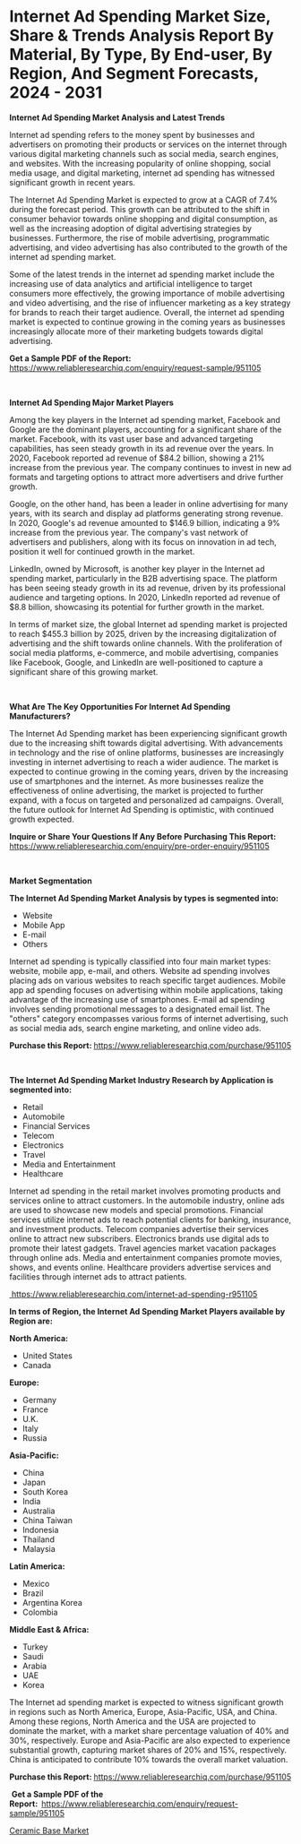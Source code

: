 <p><h1>Internet Ad Spending Market Size, Share & Trends Analysis Report By Material, By Type, By End-user, By Region, And Segment Forecasts, 2024 - 2031</h1></p><p><strong>Internet Ad Spending Market Analysis and Latest Trends</strong></p>
<p><p>Internet ad spending refers to the money spent by businesses and advertisers on promoting their products or services on the internet through various digital marketing channels such as social media, search engines, and websites. With the increasing popularity of online shopping, social media usage, and digital marketing, internet ad spending has witnessed significant growth in recent years.</p><p>The Internet Ad Spending Market is expected to grow at a CAGR of 7.4% during the forecast period. This growth can be attributed to the shift in consumer behavior towards online shopping and digital consumption, as well as the increasing adoption of digital advertising strategies by businesses. Furthermore, the rise of mobile advertising, programmatic advertising, and video advertising has also contributed to the growth of the internet ad spending market.</p><p>Some of the latest trends in the internet ad spending market include the increasing use of data analytics and artificial intelligence to target consumers more effectively, the growing importance of mobile advertising and video advertising, and the rise of influencer marketing as a key strategy for brands to reach their target audience. Overall, the internet ad spending market is expected to continue growing in the coming years as businesses increasingly allocate more of their marketing budgets towards digital advertising.</p></p>
<p><strong>Get a Sample PDF of the Report:&nbsp;</strong> <a href="https://www.reliableresearchiq.com/enquiry/request-sample/951105">https://www.reliableresearchiq.com/enquiry/request-sample/951105</a></p>
<p>&nbsp;</p>
<p><strong>Internet Ad Spending Major Market Players</strong></p>
<p><p>Among the key players in the Internet ad spending market, Facebook and Google are the dominant players, accounting for a significant share of the market. Facebook, with its vast user base and advanced targeting capabilities, has seen steady growth in its ad revenue over the years. In 2020, Facebook reported ad revenue of $84.2 billion, showing a 21% increase from the previous year. The company continues to invest in new ad formats and targeting options to attract more advertisers and drive further growth.</p><p>Google, on the other hand, has been a leader in online advertising for many years, with its search and display ad platforms generating strong revenue. In 2020, Google's ad revenue amounted to $146.9 billion, indicating a 9% increase from the previous year. The company's vast network of advertisers and publishers, along with its focus on innovation in ad tech, position it well for continued growth in the market.</p><p>LinkedIn, owned by Microsoft, is another key player in the Internet ad spending market, particularly in the B2B advertising space. The platform has been seeing steady growth in its ad revenue, driven by its professional audience and targeting options. In 2020, LinkedIn reported ad revenue of $8.8 billion, showcasing its potential for further growth in the market.</p><p>In terms of market size, the global Internet ad spending market is projected to reach $455.3 billion by 2025, driven by the increasing digitalization of advertising and the shift towards online channels. With the proliferation of social media platforms, e-commerce, and mobile advertising, companies like Facebook, Google, and LinkedIn are well-positioned to capture a significant share of this growing market.</p></p>
<p>&nbsp;</p>
<p><strong>What Are The Key Opportunities For Internet Ad Spending Manufacturers?</strong></p>
<p><p>The Internet Ad Spending market has been experiencing significant growth due to the increasing shift towards digital advertising. With advancements in technology and the rise of online platforms, businesses are increasingly investing in internet advertising to reach a wider audience. The market is expected to continue growing in the coming years, driven by the increasing use of smartphones and the internet. As more businesses realize the effectiveness of online advertising, the market is projected to further expand, with a focus on targeted and personalized ad campaigns. Overall, the future outlook for Internet Ad Spending is optimistic, with continued growth expected.</p></p>
<p><strong>Inquire or Share Your Questions If Any Before Purchasing This Report:</strong> <a href="https://www.reliableresearchiq.com/enquiry/pre-order-enquiry/951105">https://www.reliableresearchiq.com/enquiry/pre-order-enquiry/951105</a></p>
<p>&nbsp;</p>
<p><strong>Market Segmentation</strong></p>
<p><strong>The Internet Ad Spending Market Analysis by types is segmented into:</strong></p>
<p><ul><li>Website</li><li>Mobile App</li><li>E-mail</li><li>Others</li></ul></p>
<p><p>Internet ad spending is typically classified into four main market types: website, mobile app, e-mail, and others. Website ad spending involves placing ads on various websites to reach specific target audiences. Mobile app ad spending focuses on advertising within mobile applications, taking advantage of the increasing use of smartphones. E-mail ad spending involves sending promotional messages to a designated email list. The "others" category encompasses various forms of internet advertising, such as social media ads, search engine marketing, and online video ads.</p></p>
<p><strong>Purchase this Report:&nbsp;</strong><a href="https://www.reliableresearchiq.com/purchase/951105">https://www.reliableresearchiq.com/purchase/951105</a></p>
<p>&nbsp;</p>
<p><strong>The Internet Ad Spending Market Industry Research by Application is segmented into:</strong></p>
<p><ul><li>Retail</li><li>Automobile</li><li>Financial Services</li><li>Telecom</li><li>Electronics</li><li>Travel</li><li>Media and Entertainment</li><li>Healthcare</li></ul></p>
<p><p>Internet ad spending in the retail market involves promoting products and services online to attract customers. In the automobile industry, online ads are used to showcase new models and special promotions. Financial services utilize internet ads to reach potential clients for banking, insurance, and investment products. Telecom companies advertise their services online to attract new subscribers. Electronics brands use digital ads to promote their latest gadgets. Travel agencies market vacation packages through online ads. Media and entertainment companies promote movies, shows, and events online. Healthcare providers advertise services and facilities through internet ads to attract patients.</p></p>
<p><a href="https://www.reliableresearchiq.com/internet-ad-spending-r951105">&nbsp;https://www.reliableresearchiq.com/internet-ad-spending-r951105</a></p>
<p><strong>In terms of Region, the Internet Ad Spending Market Players available by Region are:</strong></p>
<p>
    <p> <strong> North America: </strong>
        <ul>
            <li>United States</li>
            <li>Canada</li>
        </ul>
        </p> 
    <p> <strong> Europe: </strong>
        <ul>
            <li>Germany</li>
            <li>France</li>
            <li>U.K.</li>
            <li>Italy</li>
            <li>Russia</li>
        </ul>
        </p> 
    <p> <strong> Asia-Pacific: </strong>
        <ul>
            <li>China</li>
            <li>Japan</li>
            <li>South Korea</li>
            <li>India</li>
            <li>Australia</li>
            <li>China Taiwan</li>
            <li>Indonesia</li>
            <li>Thailand</li>
            <li>Malaysia</li>
        </ul>
        </p> 
    <p> <strong> Latin America: </strong>
        <ul>
            <li>Mexico</li>
            <li>Brazil</li>
            <li>Argentina Korea</li>
            <li>Colombia</li>
        </ul>
        </p> 
    <p> <strong> Middle East & Africa: </strong>
        <ul>
            <li>Turkey</li>
            <li>Saudi</li>
            <li>Arabia</li>
            <li>UAE</li>
            <li>Korea</li>
        </ul>
    </p>
    </p>
<p><p>The Internet ad spending market is expected to witness significant growth in regions such as North America, Europe, Asia-Pacific, USA, and China. Among these regions, North America and the USA are projected to dominate the market, with a market share percentage valuation of 40% and 30%, respectively. Europe and Asia-Pacific are also expected to experience substantial growth, capturing market shares of 20% and 15%, respectively. China is anticipated to contribute 10% towards the overall market valuation.</p></p>
<p><strong>Purchase this Report: </strong><a href="https://www.reliableresearchiq.com/purchase/951105">https://www.reliableresearchiq.com/purchase/951105</a></p>
<p>&nbsp;<strong>Get a Sample PDF of the Report:&nbsp;&nbsp;</strong><a href="https://www.reliableresearchiq.com/enquiry/request-sample/951105">https://www.reliableresearchiq.com/enquiry/request-sample/951105</a></p>
<p><strong></strong></p>
<p><p><a href="https://www.linkedin.com/pulse/ceramic-base-market-trends-focusing-insight-forecast-analysis-5y3tf?trackingId=84ZnWxNlSj%2BKfzk9AcGwkg%3D%3D">Ceramic Base Market</a></p></p>